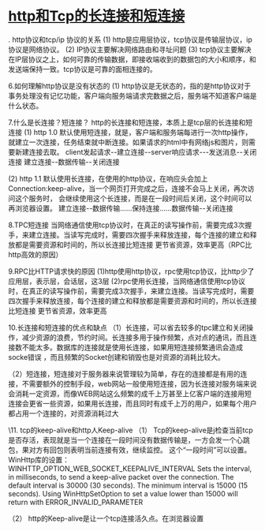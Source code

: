 # [http和Tcp的长连接和短连接](http://www.cnblogs.com/fubaizhaizhuren/p/7523374.html)

. http协议和tcp/ip 协议的关系
(1) http是应用层协议，tcp协议是传输层协议，ip协议是网络协议。
(2) IP协议主要解决网络路由和寻址问题
(3) tcp协议主要解决在IP层协议之上，如何可靠的传输数据，即接收端收到的数据包的大小和顺序，和发送端保持一致。tcp协议是可靠的面相连接的。

6.如何理解http协议是没有状态的
(1) http协议是无状态的，指的是http协议对于事务处理没有记忆功能，客户端向服务端请求完数据之后，服务端不知道客户端是什么状态。

7.什么是长连接？短连接？
http的长连接和短连接，本质上是tcp层的长连接和短连接
(1) http 1.0 默认使用短连接，就是，客户端和服务端每进行一次http操作，就建立一次连接，任务结束就中断连接。如果请求的html中有网络js和图片，则需要新建连接去取。
client发起请求--建立连接--server响应请求---发送消息--关闭连接
建立连接--数据传输--关闭连接

(2) http 1.1 默认使用长连接，在使用的http协议，在响应头会加上 Connection:keep-alive，当一个网页打开完成之后，连接不会马上关闭，再次访问这个服务时，
会继续使用这个长连接，而是在一段时间后关闭，这个时间可以再浏览器设置。
建立连接--数据传输......保持连接......数据传输--关闭连接

8.TPC短连接
当网络通信使用tcp协议时，在真正的读写操作前，需要完成3次握手，来建立连接。当读写完成时，需要四次握手来释放连接，每个连接的建立和释放都是需要资源和时间的，所以长连接比短连接
更节省资源，效率更高（RPC比http高效的原因）

9.RPC比HTTP请求快的原因
(1)http使用http协议，rpc使用tcp协议，比http少了应用层，表示层，会话层，这3层
(2)rpc使用长连接，当网络通信使用tcp协议时，在真正的读写操作前，需要完成3次握手，来建立连接。当读写完成时，需要四次握手来释放连接，每个连接的建立和释放都是需要资源和时间的，所以长连接比短连接
更节省资源，效率更高

10.长连接和短连接的优点和缺点
（1）长连接，可以省去较多的tpc建立和关闭操作，减少资源的浪费，节约时间。长连接多用于操作频繁，点对点的通讯，而且连接数不能太多。数据库的连接就是使用长连接，如果用短连接频繁通讯会造成socke错误
，而且频繁的Socket创建和销毁也是对资源的消耗比较大。

（2）短连接，短连接对于服务器来说管理较为简单，存在的连接都是有用的连接，不需要额外的控制手段，web网站一般使用短连接，因为长连接对服务端来说会消耗一定资源，而像WEB网站这么频繁的成千上万甚至上亿客户端的连接用短连接会更省一些资源，如果用长连接，而且同时有成千上万的用户，如果每个用户都占用一个连接的，对资源消耗过大

\11. tcp的keep-alive和http人Keep-alive
（1） Tcp的keep-alive是j检查当前tcp是否存活，表现就是当一个连接在一段时间没有数据传输是，一方会发一个心跳包，果对方有回包则表明当前连接有效，继续监控。
这个“一段时间”可以设置。
WinHttp库的设置：
WINHTTP_OPTION_WEB_SOCKET_KEEPALIVE_INTERVAL
Sets the interval, in milliseconds, to send a keep-alive packet over the connection. The default interval is 30000 (30 seconds). The minimum interval is 15000 (15 seconds). Using WinHttpSetOption to set a value lower than 15000 will return with ERROR_INVALID_PARAMETER

（2） http的Keep-alive是让一个tcp连接活久点。在浏览器设置